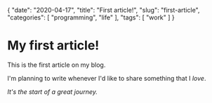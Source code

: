 {
    "date": "2020-04-17",
    "title": "First article!",
    "slug": "first-article",
    "categories": [
        "programming",
        "life"
    ],
    "tags": [
        "work"
    ]
}

# My first article!

This is the first article on my blog.

I'm planning to write whenever I'd like to share something that I *love*.

*It's the start of a great journey.*